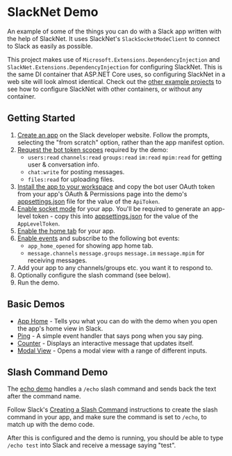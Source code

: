 ﻿# SlackNet Demo
An example of some of the things you can do with a Slack app written with the help of SlackNet. It uses SlackNet's `SlackSocketModeClient` to connect to Slack as easily as possible.

This project makes use of `Microsoft.Extensions.DependencyInjection` and `SlackNet.Extensions.DependencyInjection` for configuring SlackNet.
This is the same DI container that ASP.NET Core uses, so configuring SlackNet in a web site will look almost identical.
Check out the [other example projects](../) to see how to configure SlackNet with other containers, or without any container.  

## Getting Started
1. [Create an app](https://api.slack.com/authentication/basics#creating) on the Slack developer website. Follow the prompts, selecting the "from scratch" option, rather than the app manifest option.
2. [Request the bot token scopes](https://api.slack.com/authentication/basics#scopes) required by the demo:
   - `users:read` `channels:read` `groups:read` `im:read` `mpim:read` for getting user & conversation info.
   - `chat:write` for posting messages.
   - `files:read` for uploading files.
3. [Install the app to your workspace](https://api.slack.com/authentication/basics#installing) and copy the bot user OAuth token from your app's OAuth & Permissions page into the demo's [appsettings.json](./appsettings.json) file for the value of the `ApiToken`.
4. [Enable socket mode](https://api.slack.com/apis/connections/socket#toggling) for your app. You'll be required to generate an app-level token - copy this into [appsettings.json](./appsettings.json) for the value of the `AppLevelToken`.
5. [Enable the home tab](https://api.slack.com/surfaces/app-home#enabling) for your app.
6. [Enable events](https://api.slack.com/apis/connections/events-api#the-events-api__subscribing-to-event-types) and subscribe to the following bot events: 
   - `app_home_opened` for showing app home tab.
   - `message.channels` `message.groups` `message.im` `message.mpim` for receiving messages.
7. Add your app to any channels/groups etc. you want it to respond to. 
8. Optionally configure the slash command (see below).
9. Run the demo.

## Basic Demos
- [App Home](./AppHome.cs) - Tells you what you can do with the demo when you open the app's home view in Slack.
- [Ping](./PingDemo.cs) - A simple event handler that says pong when you say ping.
- [Counter](./CounterDemo.cs) - Displays an interactive message that updates itself.
- [Modal View](./ModalViewDemo.cs) - Opens a modal view with a range of different inputs.

## Slash Command Demo
The [echo demo](./EchoDemo.cs) handles a `/echo` slash command and sends back the text after the command name.

Follow Slack's [Creating a Slash Command](https://api.slack.com/interactivity/slash-commands#creating_commands) instructions to create the slash command in your app, and make sure the command is set to `/echo`, to match up with the demo code.

After this is configured and the demo is running, you should be able to type `/echo test` into Slack and receive a message saying "test".
